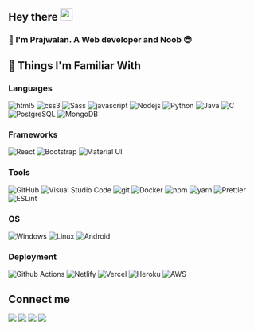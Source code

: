 ## Hey there <img src="https://media.giphy.com/media/hvRJCLFzcasrR4ia7z/giphy.gif" width="25px">

### 📝 I'm Prajwalan. A  Web developer and Noob 😎

## 🔭 Things I'm Familiar With

### Languages

<p>
    <img alt="html5" src="https://img.shields.io/badge/-HTML5-E34F26?style=for-the-badge&logo=html5&logoColor=white" />
    <img alt="css3" src="https://img.shields.io/badge/-CSS3-1572B6?style=for-the-badge&logo=css3&logoColor=white" />
    <img alt="Sass" src="https://img.shields.io/badge/-Sass-CC6699?style=for-the-badge&logo=sass&logoColor=white" />
    <img alt="javascript" src="https://img.shields.io/badge/-JavaScript-F7DF1E?style=for-the-badge&logo=javascript&logoColor=white" />
    <img alt="Nodejs" src="https://img.shields.io/badge/-Nodejs-43853d?style=for-the-badge&logo=Node.js&logoColor=white" />
    <img alt="Python" src="https://img.shields.io/badge/-Python-3776AB?style=for-the-badge&logo=python&logoColor=white" />
    <img alt="Java" src="https://img.shields.io/badge/-Java-007396?style=for-the-badge&logo=Java&logoColor=white" />
    <img alt="C" src="https://img.shields.io/badge/--A8B9CC?style=for-the-badge&logo=C&logoColor=black" />
    <img alt="PostgreSQL" src="https://img.shields.io/badge/-PostgreSQL-336791?style=for-the-badge&logo=PostgreSQL&logoColor=white" />
    <img alt="MongoDB" src="https://img.shields.io/badge/-MongoDB-47A248?style=for-the-badge&logo=MongoDB&logoColor=white" />

</p>

### Frameworks

<p>
    <img alt="React" src="https://img.shields.io/badge/-React-45b8d8?style=for-the-badge&logo=react&logoColor=white" />
    <img alt="Bootstrap" src="https://img.shields.io/badge/-Bootstrap-563D7C?style=for-the-badge&logo=bootstrap&logoColor=white" />
    <img alt="Material UI" src="https://img.shields.io/badge/-Material UI-0081CB?style=for-the-badge&logo=Material-UI&logoColor=white" />
</p>

### Tools

<p>
    <img alt="GitHub" src="https://img.shields.io/badge/-GitHub-181717?style=for-the-badge&logo=github&logoColor=white" />
    <img alt="Visual Studio Code" src="https://img.shields.io/badge/-Visual%20Studio%20Code-007ACC?style=for-the-badge&logo=visual-studio-code&logoColor=white" />
    <img alt="git" src="https://img.shields.io/badge/-Git-F05032?style=for-the-badge&logo=git&logoColor=white" />
    <img alt="Docker" src="https://img.shields.io/badge/-Docker-2496ED?style=for-the-badge&logo=Docker&logoColor=white" />
    <img alt="npm" src="https://img.shields.io/badge/-NPM-CB3837?style=for-the-badge&logo=npm&logoColor=white" />
    <img alt="yarn" src="https://img.shields.io/badge/-Yarn-2C8EBB?style=for-the-badge&logo=yarn&logoColor=white" />
    <img alt="Prettier" src="https://img.shields.io/badge/-Prettier-F7B93E?style=for-the-badge&logo=prettier&logoColor=white" />
    <img alt="ESLint" src="https://img.shields.io/badge/-ESLint-4B32C3?style=for-the-badge&logo=eslint&logoColor=white" />
</p>

### OS
 
<p>
    <img alt="Windows" src="https://img.shields.io/badge/-Windows-0078D6?style=for-the-badge&logo=Windows&logoColor=white" />
    <img alt="Linux" src="https://img.shields.io/badge/-Linux-FCC624?style=for-the-badge&logo=Linux&logoColor=white" />
    <img alt="Android" src="https://img.shields.io/badge/-Android-3DDC84?style=for-the-badge&logo=Android&logoColor=white" />
    
</p>

### Deployment

<p>
    <img alt="Github Actions" src="https://img.shields.io/badge/-Github_Actions-2088FF?style=for-the-badge&logo=github-actions&logoColor=white" />
    <img alt="Netlify" src="https://img.shields.io/badge/-Netlify-00C7B7?style=for-the-badge&logo=netlify&logoColor=white" />
    <img alt="Vercel" src="https://img.shields.io/badge/-Vercel-000000?style=for-the-badge&logo=vercel&logoColor=white" />
    <img alt="Heroku" src="https://img.shields.io/badge/-Heroku-430098?style=for-the-badge&logo=Heroku&logoColor=white" />
    <img alt="AWS" src="https://img.shields.io/badge/-Amazon AWS-232F3E?style=for-the-badge&logo=Amazon-AWS&logoColor=white" />
</p>

## Connect me

<p>
    <a href="https://fb.com/prajwaln.prajju" target="blank"><img src="https://img.shields.io/badge/Facebook-1877F2?style=for-the-badge&logo=facebook&logoColor=white" /></a>
    <a  href="https://www.instagram.com/4n0nym0u5_/" target="blank"><img src="https://img.shields.io/badge/Instagram-E4405F?style=for-the-badge&logo=instagram&logoColor=white" /></a>
    <a  href="https://twitter.com/prajwalan2" target="blank"><img src="https://img.shields.io/badge/Twitter-1DA1F2?style=for-the-badge&logo=twitter&logoColor=white" /></a>
    <a  href="https://github.com/prajwalan364" target="blank"><img src="https://img.shields.io/badge/GitHub-100000?style=for-the-badge&logo=github&logoColor=white" /></a>
</p>
